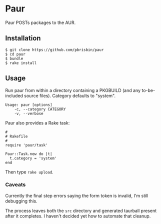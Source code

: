 # Paur

Paur POSTs packages to the AUR.

## Installation

~~~
$ git clone https://github.com/pbrisbin/paur
$ cd paur
$ bundle
$ rake install
~~~

## Usage

Run paur from within a directory containing a PKGBUILD (and any 
to-be-included source files). Category defaults to "system".

~~~
Usage: paur [options]
    -c, --category CATEGORY
    -v, --verbose
~~~

Paur also provides a Rake task:

~~~ { .ruby }
#
# Rakefile
#
require 'paur/task'

Paur::Task.new do |t|
  t.category = 'system'
end
~~~

Then type `rake upload`.

### Caveats

Currently the final step errors saying the form token is invalid, I'm 
still debugging this.

The process leaves both the `src` directory and generated taurball 
present after it completes. I haven't decided yet how to automate that 
cleanup.
